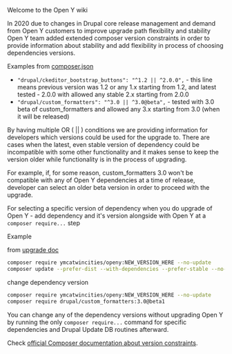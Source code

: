 Welcome to the Open Y wiki

In 2020 due to changes in Drupal core release management and demand from Open Y customers to improve upgrade path flexibility and stability Open Y team added extended composer version constraints in order to provide information about stability and add flexibility in process of choosing dependencies versions.

Examples from [composer.json](https://github.com/ymcatwincities/openy/blob/9.x-2.x/composer.json)

* `"drupal/ckeditor_bootstrap_buttons": "^1.2 || ^2.0.0",` - this line means previous version was 1.2 or any 1.x starting from 1.2, and latest tested - 2.0.0 with allowed any stable 2.x starting from 2.0.0
* `"drupal/custom_formatters": "^3.0 || ^3.0@beta",` - tested with 3.0 beta of custom_formatters and allowed any 3.x starting from 3.0 (when it will be released)

By having multiple OR ( || ) conditions we are providing information for developers which versions could be used for the upgrade to. There are cases when the latest, even stable version of dependency could be incompatible with some other functionality and it makes sense to keep the version older while functionality is in the process of upgrading. 

For example, if, for some reason, custom_formatters 3.0 won't be compatible with any of Open Y dependencies at a time of release, developer can select an older beta version in order to proceed with the upgrade. 

For selecting a specific version of dependency when you do upgrade of Open Y - add dependency and it's version alongside with Open Y at a `composer require...` step

Example

from [upgrade doc](https://github.com/ymcatwincities/openy/wiki/OpenY-upgrade-how-to-for-Developers)
```bash
composer require ymcatwincities/openy:NEW_VERSION_HERE --no-update
composer update --prefer-dist --with-dependencies --prefer-stable --no-suggest
```

change dependency version

```bash
composer require ymcatwincities/openy:NEW_VERSION_HERE --no-update
composer require drupal/custom_formatters:3.0@beta1
```

You can change any of the dependency versions without upgrading Open Y by running the only `composer require...` command for specific dependencies and Drupal Update DB routines afterward.

Check [official Composer documentation about version constraints](https://getcomposer.org/doc/articles/versions.md).



